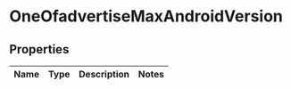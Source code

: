 # OneOfadvertiseMaxAndroidVersion

## Properties
Name | Type | Description | Notes
------------ | ------------- | ------------- | -------------
